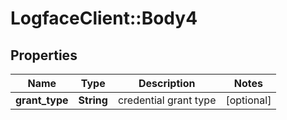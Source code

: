 # LogfaceClient::Body4

## Properties
Name | Type | Description | Notes
------------ | ------------- | ------------- | -------------
**grant_type** | **String** | credential grant type | [optional] 


